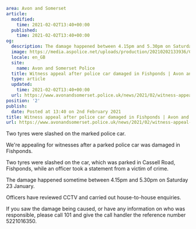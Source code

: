 ```yaml
area: Avon and Somerset
article:
  modified:
    time: 2021-02-02T13:40+00:00
  published:
    time: 2021-02-02T13:40+00:00
og:
  description: The damage happened between 4.15pm and 5.30pm on Saturday 23 January.
  image: https://media.aspolice.net/uploads/production/20210202133936/Criminal-damage-to-police-car.jpg
  locale: en_GB
  site:
    name: Avon and Somerset Police
  title: Witness appeal after police car damaged in Fishponds | Avon and Somerset Police
  type: article
  updated:
    time: 2021-02-02T13:40+00:00
  url: https://www.avonandsomerset.police.uk/news/2021/02/witness-appeal-after-police-car-damaged-in-fishponds/
position: '2'
publish:
  date: Posted at 13:40 on 2nd February 2021
title: Witness appeal after police car damaged in Fishponds | Avon and Somerset Police
url: https://www.avonandsomerset.police.uk/news/2021/02/witness-appeal-after-police-car-damaged-in-fishponds/
```

Two tyres were slashed on the marked police car.

We're appealing for witnesses after a parked police car was damaged in Fishponds.

Two tyres were slashed on the car, which was parked in Cassell Road, Fishponds, while an officer took a statement from a victim of crime.

The damage happened sometime between 4.15pm and 5.30pm on Saturday 23 January.

Officers have reviewed CCTV and carried out house-to-house enquiries.

If you saw the damage being caused, or have any information on who was responsible, please call 101 and give the call handler the reference number 5221016350.
